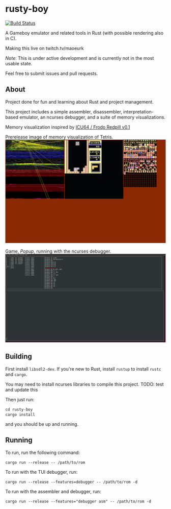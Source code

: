 # rusty-boy
[![Build Status](https://travis-ci.org/MarkMcCaskey/rusty-boy.svg?branch=master)](https://travis-ci.org/MarkMcCaskey/rusty-boy)

A Gameboy emulator and related tools in Rust (with possible rendering also in C).

Making this live on twitch.tv/maoeurk


*Note*: This is under active development and is currently not in the
most usable state.

Feel free to submit issues and pull requests.

## About

Project done for fun and learning about Rust and project management.

This project includes a simple assembler, disassembler,
interpretation-based emulator, an ncurses debugger, and a suite of
memory visualizations.

Memory visualization inspired by [ICU64 / Frodo Redpill v0.1](https://icu64.blogspot.com/2009/09/first-public-release-of-icu64frodo.html)

Prerelease image of memory visualization of Tetris.
![tetris v0.1.0](images/tetris.0.1.0.png)

Game, _Popup_, running with the ncurses debugger.
![popup debugger v0.1.0](images/popup-debugger.0.1.0.png)



## Building

First install `libsdl2-dev`.  If you're new to Rust, install `rustup`
to install `rustc` and `cargo`.

You may need to install ncurses libraries to compile this project.
TODO: test and update this

Then just run:

```
cd rusty-boy
cargo install
```

and you should be up and running.

## Running

To run, run the following command:
```
cargo run --release -- /path/to/rom
```

To run with the TUI debugger, run:
```
cargo run --release --features=debugger -- /path/to/rom -d
```

To run with the assembler and debugger, run:
```
cargo run --release --features="debugger asm" -- /path/to/rom -d
```
